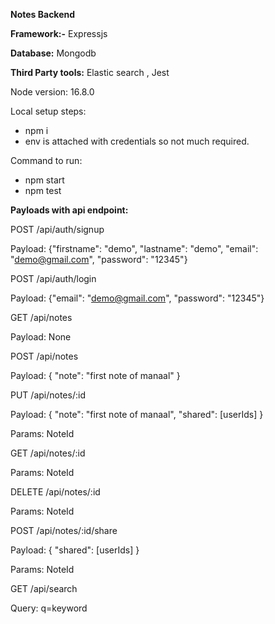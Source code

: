 **Notes Backend**

**Framework:-** Expressjs

**Database:** Mongodb

**Third Party tools:** Elastic search , Jest

Node version: 16.8.0

Local setup steps:

- npm i
- env is attached with credentials so not much required.

Command to run:

- npm start
- npm test

**Payloads with api endpoint:**

POST /api/auth/signup 

Payload: {"firstname": "demo", "lastname": "demo", "email": "demo@gmail.com", "password": "12345"}

POST /api/auth/login

Payload: {"email": "demo@gmail.com", "password": "12345"}

GET /api/notes

Payload: None


POST /api/notes

Payload: {
    "note": "first note of manaal"
}


PUT /api/notes/:id

Payload: {
    "note": "first note of manaal",
    "shared": [userIds]
}

Params: NoteId


GET /api/notes/:id

Params: NoteId


DELETE /api/notes/:id

Params: NoteId


POST /api/notes/:id/share

Payload: {
    "shared": [userIds]
}

Params: NoteId


GET /api/search

Query: q=keyword







